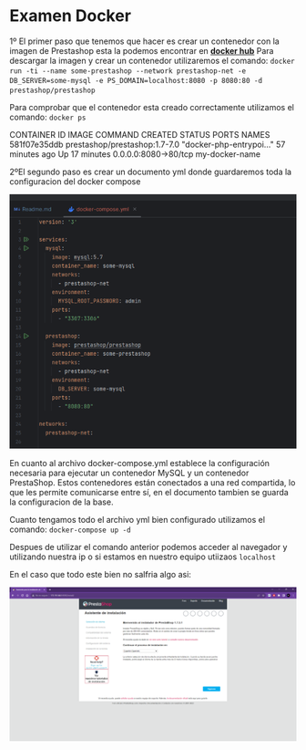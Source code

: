 # Examen Docker

1º El primer paso que tenemos que hacer es crear un contenedor con la imagen de Prestashop esta la podemos encontrar en [**docker hub**](https://hub.docker.com/r/prestashop/prestashop/)
   Para descargar la imagen y crear un contenedor utilizaremos el comando:
    `docker run -ti --name some-prestashop --network prestashop-net -e DB_SERVER=some-mysql -e PS_DOMAIN=localhost:8080 -p 8080:80 -d prestashop/prestashop`
   
   Para comprobar que el contenedor esta creado correctamente utilizamos el comando:
    `docker ps`

   CONTAINER ID   IMAGE                           COMMAND                  CREATED          STATUS          PORTS                  NAMES
   581f07e35ddb   prestashop/prestashop:1.7-7.0   "docker-php-entrypoi…"   57 minutes ago   Up 17 minutes   0.0.0.0:8080->80/tcp   my-docker-name

   2ºEl segundo paso es crear un documento yml donde guardaremos toda la configuracion del docker compose 

   ![docker-compose.yml](Capturas/Captura.png)

   En cuanto al archivo docker-compose.yml establece la configuración necesaria para ejecutar un contenedor MySQL y un contenedor PrestaShop. Estos contenedores están conectados a una red compartida, lo que les permite comunicarse entre sí, en el documento tambien se guarda la configuracion de la base.

   Cuanto tengamos todo el archivo yml bien configurado utilizamos el comando:
    `docker-compose up -d`

   Despues de utilizar el comando anterior podemos acceder al navegador y utilizando nuestra ip o si estamos en nuestro equipo utiizaos `localhost`

   En el caso que todo este bien no salfria algo asi:

   ![docker-compose.yml](Capturas/Captura2.png)

